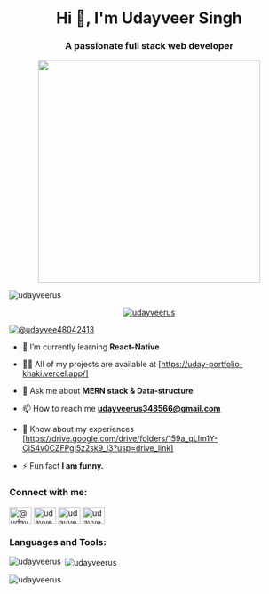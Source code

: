 <h1 align="center">Hi 👋, I'm Udayveer Singh</h1>
<h3 align="center">A passionate full stack web developer</h3>
<p align="center">
<img  width="400" src="https://www.wingstechsolutions.com/wp-content/uploads/2022/03/full-stack-development.gif">
  
</p>



<p align="left"> <img src="https://komarev.com/ghpvc/?username=udayveerus&label=Profile%20views&color=0e75b6&style=flat" alt="udayveerus" /> </p>

<p align="center"> <a href="https://github.com/ryo-ma/github-profile-trophy"><img src="https://github-profile-trophy.vercel.app/?username=udayveerus" alt="udayveerus" /></a> </p>

<p align="left"> <a href="https://twitter.com/@udayvee48042413" target="blank"><img src="https://img.shields.io/twitter/follow/@udayvee48042413?logo=twitter&style=for-the-badge" alt="@udayvee48042413" /></a> </p>

- 🌱 I’m currently learning **React-Native**

- 👨‍💻 All of my projects are available at [https://uday-portfolio-khaki.vercel.app/]

- 💬 Ask me about **MERN stack & Data-structure**

- 📫 How to reach me **udayveerus348566@gmail.com**

- 📄 Know about my experiences [https://drive.google.com/drive/folders/159a_qLIm1Y-CiS4v0CZFPgI5z2sk9_l3?usp=drive_link]

- ⚡ Fun fact **I am funny.**

<h3 align="left">Connect with me:</h3>
<p align="left">

<a href="https://twitter.com/@udayvee48042413" target="blank"><img align="center" src="https://static.dezeen.com/uploads/2023/07/x-logo-twitter-elon-musk_dezeen_2364_col_0.jpg" alt="@udayvee48042413" height="30" width="40" /></a>
<a href="[https://linkedin.com/in/udayveer singh](https://www.linkedin.com/in/udayveer-singh-180371201/)" target="blank"><img align="center" src="https://cdn1.iconfinder.com/data/icons/logotypes/32/circle-linkedin-512.png" alt="udayveer singh" height="30" width="40" /></a>
<a href="https://instagram.com/udayveer562" target="blank"><img align="center" src="https://upload.wikimedia.org/wikipedia/commons/thumb/a/a5/Instagram_icon.png/600px-Instagram_icon.png" alt="udayveer562" height="30" width="40" /></a>
<a href="https://www.leetcode.com/udayveerus34" target="blank"><img align="center" src="https://cdn-icons-png.flaticon.com/512/25/25231.png" alt="udayveerus34" height="30" width="40" /></a>
</p>
<h3 align="left">Languages and Tools:</h3>
<p><img align="left" src="https://github-readme-stats.vercel.app/api/top-langs?username=udayveerus&show_icons=true&locale=en&layout=compact" alt="udayveerus" /></p>

<p>&nbsp;<img align="center" src="https://github-readme-stats.vercel.app/api?username=udayveerus&show_icons=true&locale=en" alt="udayveerus" /></p>

<p><img align="center" src="https://github-readme-streak-stats.herokuapp.com/?user=udayveerus&" alt="udayveerus" /></p>


